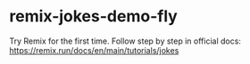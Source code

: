 # remix-jokes-demo-fly
Try Remix for the first time. Follow step by step in official docs: https://remix.run/docs/en/main/tutorials/jokes
